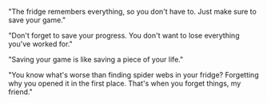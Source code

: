 "The fridge remembers everything, so you don't have to. Just make sure to save your game."

"Don't forget to save your progress. You don't want to lose everything you've worked for."

"Saving your game is like saving a piece of your life."

"You know what's worse than finding spider webs in your fridge? Forgetting why you opened it in the first place. That's when you forget things, my friend."
